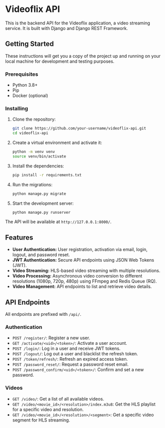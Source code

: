 # Videoflix API

This is the backend API for the Videoflix application, a video streaming service. It is built with Django and Django REST Framework.

## Getting Started

These instructions will get you a copy of the project up and running on your local machine for development and testing purposes.

### Prerequisites

- Python 3.8+
- Pip
- Docker (optional)

### Installing

1. Clone the repository:
   ```bash
   git clone https://github.com/your-username/videoflix-api.git
   cd videoflix-api
   ```
2. Create a virtual environment and activate it:
   ```bash
   python -m venv venv
   source venv/bin/activate
   ```
3. Install the dependencies:
   ```bash
   pip install -r requirements.txt
   ```
4. Run the migrations:
   ```bash
   python manage.py migrate
   ```
5. Start the development server:
    ```bash
    python manage.py runserver
    ```

The API will be available at `http://127.0.0.1:8000/`.

## Features

-   **User Authentication:** User registration, activation via email, login, logout, and password reset.
-   **JWT Authentication:** Secure API endpoints using JSON Web Tokens (JWT).
-   **Video Streaming:** HLS-based video streaming with multiple resolutions.
-   **Video Processing:** Asynchronous video conversion to different resolutions (1080p, 720p, 480p) using FFmpeg and Redis Queue (RQ).
-   **Video Management:** API endpoints to list and retrieve video details.

## API Endpoints

All endpoints are prefixed with `/api/`.

### Authentication

-   `POST /register/`: Register a new user.
-   `GET /activate/<uid>/<token>/`: Activate a user account.
-   `POST /login/`: Log in a user and receive JWT tokens.
-   `POST /logout/`: Log out a user and blacklist the refresh token.
-   `POST /token/refresh/`: Refresh an expired access token.
-   `POST /password_reset/`: Request a password reset email.
-   `POST /password_confirm/<uid>/<token>/`: Confirm and set a new password.

### Videos

-   `GET /video/`: Get a list of all available videos.
-   `GET /video/<movie_id>/<resolution>/index.m3u8`: Get the HLS playlist for a specific video and resolution.
-   `GET /video/<movie_id>/<resolution>/<segment>`: Get a specific video segment for HLS streaming.
